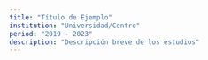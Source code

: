 ```yaml
---
title: "Título de Ejemplo"
institution: "Universidad/Centro"
period: "2019 - 2023"
description: "Descripción breve de los estudios"
---
```



